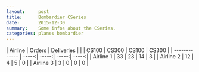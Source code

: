 ```yaml
---
layout:     post
title:      Bombardier CSeries
date:       2015-12-30
summary:    Some infos about the CSeries.
categories: planes bombardier
---
```


| Airline       |     Orders    | Deliveries    |
|               | CS100 | CS300 | CS100 | CS300 |
| ------------- | -----:| -----:| -----:| -----:|
| Airline 1     | 33    | 23    | 14    | 3     |
| Airline 2     | 12    | 4     | 5     | 0     |
| Airline 3     | 3     | 0     | 0     | 0     |
